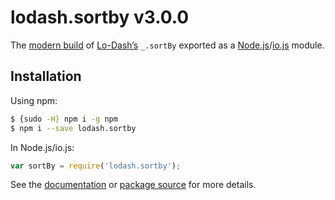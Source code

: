 # lodash.sortby v3.0.0

The [modern build](https://github.com/lodash/lodash/wiki/Build-Differences) of [Lo-Dash’s](https://lodash.com/) `_.sortBy` exported as a [Node.js](http://nodejs.org/)/[io.js](https://iojs.org/) module.

## Installation

Using npm:

```bash
$ {sudo -H} npm i -g npm
$ npm i --save lodash.sortby
```

In Node.js/io.js:

```js
var sortBy = require('lodash.sortby');
```

See the [documentation](https://lodash.com/docs#sortBy) or [package source](https://github.com/lodash/lodash/blob/3.0.0-npm-packages/lodash.sortby/index.js) for more details.
